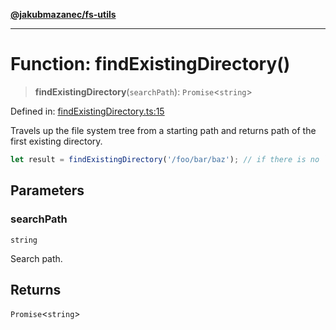 [**@jakubmazanec/fs-utils**](../README.md)

---

# Function: findExistingDirectory()

> **findExistingDirectory**(`searchPath`): `Promise`\<`string`\>

Defined in:
[findExistingDirectory.ts:15](https://github.com/jakubmazanec/tools/blob/d8ee2855cc8c253cbcc5c4d49e7356ff8450cbde/packages/fs-utils/source/findExistingDirectory.ts#L15)

Travels up the file system tree from a starting path and returns path of the first existing
directory.

```TypeScript
let result = findExistingDirectory('/foo/bar/baz'); // if there is no `bar` directory, `result` is `'/foo'`
```

## Parameters

### searchPath

`string`

Search path.

## Returns

`Promise`\<`string`\>
